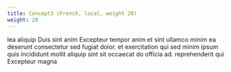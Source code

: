 ```yaml
---
title: Concept3 (French, local, weight 20)
weight: 20
---
```


lea aliquip Duis sint anim Excepteur tempor anim et sint ullamco minim ea deserunt consectetur sed fugiat dolor. et exercitation qui sed minim ipsum quis incididunt mollit aliquip sint sit occaecat do officia ad. reprehenderit qui Excepteur magna 